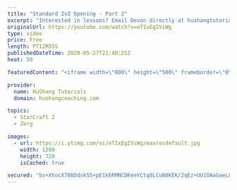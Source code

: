 ```yaml
---
title: "Standard ZvZ Opening - Part 2"
excerpt: "Interested in lessons? Email Devon directly at hushangtutorials@outlook.com ------------------------------------------------------------------------------------------------------- Want to support HuShang Tutorials directly? Patreon is a website where you can contribute a monthly donation that will help"
originalUrl: https://youtube.com/watch?v=eTIxEgIViWg
type: video
price: Free
length: PT12M35S
publishedDateTime: 2020-05-27T21:40:25Z
heat: 50

featuredContent: "<iframe width=\"800\" height=\"500\" frameborder=\"0\" src=\"https://www.youtube.com/embed/eTIxEgIViWg\" allow=\"accelerometer; autoplay; encrypted-media; gyroscope; picture-in-picture\" allowfullscreen></iframe>"

provider:
  name: HuShang Tutorials
  domain: hushangcoaching.com

topics:
  - StarCraft 2
  - Zerg

images:
  - url: https://i.ytimg.com/vi/eTIxEgIViWg/maxresdefault.jpg
    width: 1280
    height: 720
    isCached: true

secured: "bs+XhocX786DdskS5+pE1k6RMNCDKeeYCtq8LCuN8KEK/2qEz+UU1GNaGaeL8I9mP1SYGDrBdHbLaMphyxi+2BnH8j/0ClFHvFedvX2SLNmtFcOp4fkqSLBsemP/HzKswQgumOPs1fP965dxgzmtO693XOZc71wdJpa/2PIMTZXX/HOz0ZqkSn+Ah3dG2puncLYrzDefL3VjKFu41Al7WfYzyRFXJuS4ECiSL9Qp+VUSEQHx0bf9FTTtv1OTODJVWKnGOHuBChFomdN9/QAJQeEKqQ1zAMEdk3IxgsZdECSgxxOglu+CF5dY0zdXVYvrJ2AuhU4ig2RBW0s6flqxSj2ejGVtGTdYfXQqV8tH7R0Rh3EE8OOfC2B+UaNCAS1Z9hTHb0Nj/1NwBefc9zpvQkUbgiMW5+j6zUQ4DgBM0Xc=;bjGBYYrfcfstE0v6fLMb4Q=="
---
```


